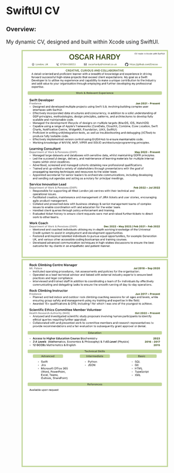 # SwiftUI CV

### Overview:

My dynamic CV, designed and built within Xcode using SwiftUI. 

<p align="center">
  <img src="CVTemplate/ExampleScreenshots/Page1.png" width="400"  title="CV Page 1">&nbsp;&nbsp;&nbsp;&nbsp;&nbsp;
<img src="CVTemplate/ExampleScreenshots/Page2.png" width="400"  title="CV Page 2">&nbsp;&nbsp;&nbsp;&nbsp;&nbsp;
</p>
<br></br>



